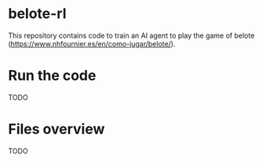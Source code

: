 # belote-rl

This repository contains code to train an AI agent to play the game of belote (https://www.nhfournier.es/en/como-jugar/belote/).

# Run the code

TODO

# Files overview

TODO

